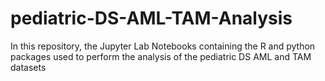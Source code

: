 # pediatric-DS-AML-TAM-Analysis
In this repository, the Jupyter Lab Notebooks containing the R and python packages used to perform the analysis of the pediatric DS AML and TAM datasets
